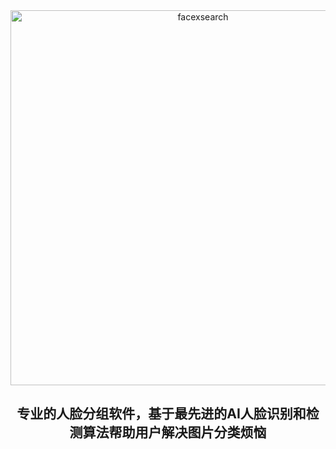 <div align="center">

<picture>
  <img alt="facexsearch" src="https://www.facexsearch.com/logo2-raw.PNG" width="600">
</picture>


## 专业的人脸分组软件，基于最先进的AI人脸识别和检测算法帮助用户解决图片分类烦恼

</div>
